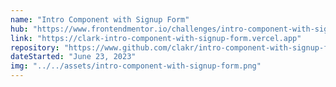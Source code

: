 ```yaml
---
name: "Intro Component with Signup Form"
hub: "https://www.frontendmentor.io/challenges/intro-component-with-signup-form-5cf91bd49edda32581d28fd1/hub"
link: "https://clark-intro-component-with-signup-form.vercel.app"
repository: "https://www.github.com/clakr/intro-component-with-signup-form"
dateStarted: "June 23, 2023"
img: "../../assets/intro-component-with-signup-form.png"
---
```

